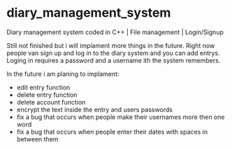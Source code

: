 # diary_management_system
Diary management system coded in C++ | File management | Login/Signup 

Still not finished but i will implament more things in the future.
Right now people van sign up and log in to the diary system and you can add entrys.
Loging in requires a password and a username ith the system remembers.

In the future i am planing to implament:
- edit entry function
- delete entry function
- delete account function
- encrypt the text inside the entry and users passwords
- fix a bug that occurs when people make their usernames more then one word
- fix a bug that occurs when people enter their dates with spaces in between them

